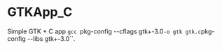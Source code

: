 # GTKApp_C
Simple GTK + C app
`gcc `pkg-config --cflags gtk+-3.0` -o gtk gtk.c `pkg-config --libs gtk+-3.0``.
